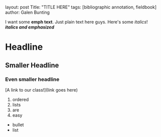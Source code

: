 layout: post 
Title: "TITLE HERE" 
tags: [bibliographic annotation, fieldbook] 
author: Galen Bunting

I want some **emph text**. 
Just plain text here guys. 
Here's some *italics*!
**_italics and emphasized_**
# Headline
## Smaller Headline
### Even smaller headline
[A link to our class!](link goes here)
1. ordered 
2. lists 
3. are 
4. easy

+ bullet
+ list


